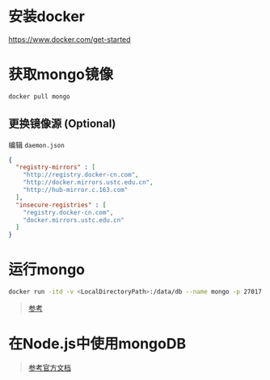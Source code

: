 # 安装docker
https://www.docker.com/get-started

# 获取mongo镜像
``` bash
docker pull mongo
```

## 更换镜像源 (Optional)
编辑 ```daemon.json```

```json
{
  "registry-mirrors" : [
    "http://registry.docker-cn.com",
    "http://docker.mirrors.ustc.edu.cn",
    "http://hub-mirror.c.163.com"
  ],
  "insecure-registries" : [
    "registry.docker-cn.com",
    "docker.mirrors.ustc.edu.cn"
  ]
}
```


# 运行mongo
``` bash
docker run -itd -v <LocalDirectoryPath>:/data/db --name mongo -p 27017:27017 mongo 
```

> [参考](https://www.runoob.com/docker/docker-install-mongodb.html)

# 在Node.js中使用mongoDB
> [参考官方文档](https://docs.mongodb.com/drivers/node)
